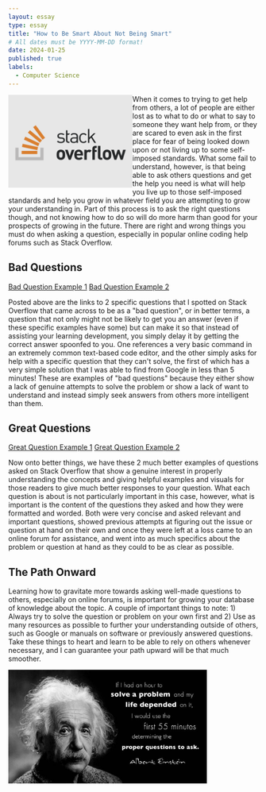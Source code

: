 ```yaml
---
layout: essay
type: essay
title: "How to Be Smart About Not Being Smart"
# All dates must be YYYY-MM-DD format!
date: 2024-01-25
published: true
labels:
  - Computer Science
---
```


<img width="250px" align="left" src="../img/how-to-be-smart/stackoverflow.png">

When it comes to trying to get help from others, a lot of people are either lost as to what to do or what to say to someone they want help from, or they are scared to even ask in the first place for fear of being looked down upon or not living up to some self-imposed standards. What some fail to understand, however, is that being able to ask others questions and get the help you need is what will help you live up to those self-imposed standards and help you grow in whatever field you are attempting to grow your understanding in. Part of this process is to ask the right questions though, and not knowing how to do so will do more harm than good for your prospects of growing in the future. There are right and wrong things you must do when asking a question, especially in popular online coding help forums such as Stack Overflow.

## Bad Questions

[Bad Question Example 1](https://stackoverflow.com/questions/65146566/find-loop-invariant-of-this-simple-algorithm)
[Bad Question Example 2](https://stackoverflow.com/questions/11828270/how-do-i-exit-vim)

Posted above are the links to 2 specific questions that I spotted on Stack Overflow that came across to be as a "bad question", or in better terms, a question that not only might not be likely to get you an answer (even if these specific examples have some) but can make it so that instead of assisting your learning development, you simply delay it by getting the correct answer spoonfed to you. One references a very basic command in an extremely common text-based code editor, and the other simply asks for help with a specific question that they can't solve, the first of which has a very simple solution that I was able to find from Google in less than 5 minutes! These are examples of "bad questions" because they either show a lack of genuine attempts to solve the problem or show a lack of want to understand and instead simply seek answers from others more intelligent than them.

## Great Questions

[Great Question Example 1](https://stackoverflow.com/questions/11227809/why-is-processing-a-sorted-array-faster-than-processing-an-unsorted-array)
[Great Question Example 2](https://stackoverflow.com/questions/22583391/peak-signal-detection-in-realtime-timeseries-data/22640362#22640362)

Now onto better things, we have these 2 much better examples of questions asked on Stack Overflow that show a genuine interest in properly understanding the concepts and giving helpful examples and visuals for those readers to give much better responses to your question. What each question is about is not particularly important in this case, however, what is important is the content of the questions they asked and how they were formatted and worded. Both were very concise and asked relevant and important questions, showed previous attempts at figuring out the issue or question at hand on their own and once they were left at a loss came to an online forum for assistance, and went into as much specifics about the problem or question at hand as they could to be as clear as possible.

## The Path Onward

Learning how to gravitate more towards asking well-made questions to others, especially on online forums, is important for growing your database of knowledge about the topic. A couple of important things to note: 1) Always try to solve the question or problem on your own first and 2) Use as many resources as possible to further your understanding outside of others, such as Google or manuals on software or previously answered questions. Take these things to heart and learn to be able to rely on others whenever necessary, and I can guarantee your path upward will be that much smoother.

<img width="400px" src="../img/how-to-be-smart/einstein.jpeg">
